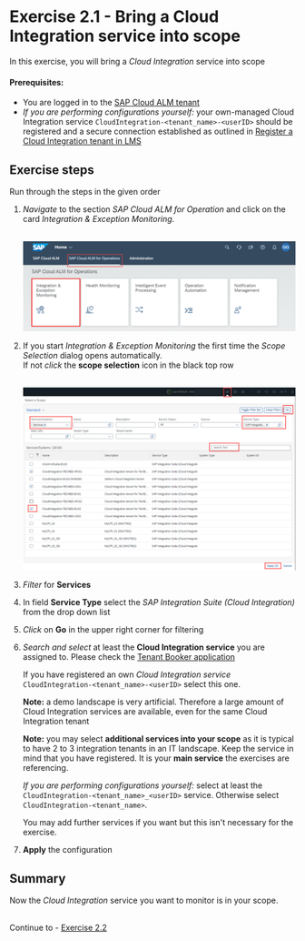 # Exercise 2.1 - Bring a Cloud Integration service into scope

In this exercise, you will bring a *Cloud Integration* service into scope

#### Prerequisites:

- You are logged in to the [SAP Cloud ALM tenant](https://teched22-cloudalm-003.eu10.alm.cloud.sap/launchpad#Shell-home)
- *If you are performing configurations yourself:* your own-managed Cloud Integration service `CloudIntegration-<tenant_name>-<userID>` should be registered and a secure connection established as outlined in [Register a Cloud Integration tenant in LMS](/exercises/ex1/ex11/)

## Exercise steps

Run through the steps in the given order

1.	*Navigate* to the section *SAP Cloud ALM for Operation* and click on the card *Integration & Exception Monitoring*.

    <br>![](/exercises/ex1/images/CALMLandingIntExMon.png)

2. If you start *Integration & Exception Monitoring* the first time the *Scope Selection* dialog opens automatically.    
   If not *click* the **scope selection** icon in the black top row

    <br>![](/exercises/ex2/images/ScopeSelectionService.png)    

3. *Filter* for **Services**

4. In field **Service Type** select the *SAP Integration Suite (Cloud Integration)* from the drop down list

5. *Click* on **Go** in the upper right corner for filtering

5. *Search and select* at least the **Cloud Integration service** you are assigned to. Please check the  [Tenant Booker application](/exercises/ex0/ex02/) 

    If you have registered an own *Cloud Integration service* `CloudIntegration-<tenant_name>-<userID>` select this one.
    
    **Note:** a demo landscape is very artificial. Therefore a large amount of Cloud Integration services are available, even for the same Cloud Integration tenant

    **Note:** you may select **additional services into your scope** as it is typical to have 2 to 3 integration tenants in an IT landscape. Keep the service in mind that you have registered. It is your **main service** the exercises are referencing.

    *If you are performing configurations yourself:* select at least the `CloudIntegration-<tenant_name>_<userID>` service. Otherwise select `CloudIntegration-<tenant_name>`. 
    
    You may add further services if you want but this isn't necessary for the exercise.
    
6. **Apply** the configuration

       
## Summary

Now the *Cloud Integration* service you want to monitor is in your scope.

<br>Continue to - [Exercise 2.2](/exercises/ex2/ex22/)


